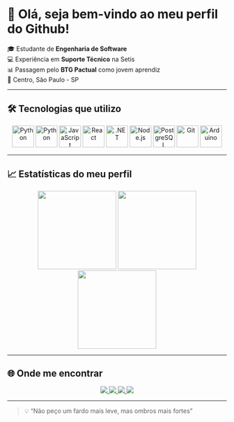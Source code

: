 # 👋 Olá, seja bem-vindo ao meu perfil do Github!  

🎓 Estudante de **Engenharia de Software**  
💻 Experiência em **Suporte Técnico** na Setis  
📊 Passagem pelo **BTG Pactual** como jovem aprendiz  
📍 Centro, São Paulo - SP  

---

## 🛠️ Tecnologias que utilizo  

<div align="center">
  <img src="https://cdn.jsdelivr.net/gh/devicons/devicon/icons/python/python-original.svg" alt="Python" width="50" height="50"/>
  <img src="https://cdn.jsdelivr.net/gh/devicons/devicon@latest/icons/c/c-original.svg" alt="Python" width="50" height="50"/>
  <img src="https://cdn.jsdelivr.net/gh/devicons/devicon/icons/javascript/javascript-original.svg" alt="JavaScript" width="50" height="50"/>
  <img src="https://cdn.jsdelivr.net/gh/devicons/devicon/icons/react/react-original.svg" alt="React" width="50" height="50"/>
  <img src="https://cdn.jsdelivr.net/gh/devicons/devicon/icons/dot-net/dot-net-original.svg" alt=".NET" width="50" height="50"/>
  <img src="https://cdn.jsdelivr.net/gh/devicons/devicon/icons/nodejs/nodejs-original.svg" alt="Node.js" width="50" height="50"/>
  <img src="https://cdn.jsdelivr.net/gh/devicons/devicon/icons/postgresql/postgresql-original.svg" alt="PostgreSQL" width="50" height="50"/>
  <img src="https://cdn.jsdelivr.net/gh/devicons/devicon/icons/git/git-original.svg" alt="Git" width="50" height="50"/>
  <img src="https://cdn.jsdelivr.net/gh/devicons/devicon/icons/arduino/arduino-original.svg" alt="Arduino" width="50" height="50"/>
</div>  

---

## 📈 Estatísticas do meu perfil  

<div align="center">

  <img height="180em" src="https://github-readme-stats.vercel.app/api?username=EduardoFedeli&show_icons=true&theme=tokyonight&hide_border=true" />
  <img height="180em" src="https://github-readme-stats.vercel.app/api/top-langs/?username=EduardoFedeli&layout=donut&theme=tokyonight&hide_border=true" />
  <img height="180em" src="https://streak-stats.demolab.com?user=EduardoFedeli&theme=tokyonight&hide_border=true"/>
</div>  

---

## 🌐 Onde me encontrar  

<div align="center">

  <a href="https://eduardo-fedeli.notion.site/Eduardo-Fedeli-2770deb1a37d80f584c4f1ff1f17fa2a">
    <img src="https://img.shields.io/badge/Portfolio-Notion-000000?style=for-the-badge&logo=notion&logoColor=white" />
  </a>
  <a href="https://www.linkedin.com/in/eduardo-fedeli-69174223b/">
    <img src="https://img.shields.io/badge/LinkedIn-0077B5?style=for-the-badge&logo=linkedin&logoColor=white" />
  </a>
  <a href="https://instagram.com/du.fedeli">
    <img src="https://img.shields.io/badge/Instagram-E4405F?style=for-the-badge&logo=instagram&logoColor=white" />
  </a>
  <a href="mailto:eduardofedelisouza@gmail.com">
    <img src="https://img.shields.io/badge/Email-D14836?style=for-the-badge&logo=gmail&logoColor=white" />
  </a>

</div>  

---

> 💡 “Não peço um fardo mais leve, mas ombros mais fortes”
